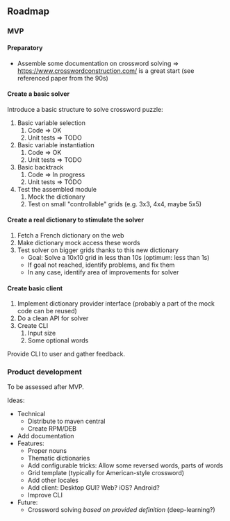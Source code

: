 ## Roadmap

### MVP

#### Preparatory

- Assemble some documentation on crossword solving => https://www.crosswordconstruction.com/ is a great start (see 
  referenced paper from the 90s)

#### Create a basic solver

Introduce a basic structure to solve crossword puzzle:

1. Basic variable selection
   1. Code => OK
   2. Unit tests => TODO
2. Basic variable instantiation
   1. Code => OK
   2. Unit tests => TODO
3. Basic backtrack
   1. Code => In progress
   2. Unit tests => TODO
4. Test the assembled module
   1. Mock the dictionary
   2. Test on small "controllable" grids (e.g. 3x3, 4x4, maybe 5x5)

#### Create a real dictionary to stimulate the solver

1. Fetch a French dictionary on the web
2. Make dictionary mock access these words
3. Test solver on bigger grids thanks to this new dictionary
   - Goal: Solve a 10x10 grid in less than 10s (optimum: less than 1s)
   - If goal not reached, identify problems, and fix them
   - In any case, identify area of improvements for solver

#### Create basic client

1. Implement dictionary provider interface (probably a part of the mock code can be reused)
2. Do a clean API for solver
3. Create CLI
   1. Input size
   2. Some optional words

Provide CLI to user and gather feedback.

### Product development

To be assessed after MVP.

Ideas:
- Technical
  - Distribute to maven central
  - Create RPM/DEB
- Add documentation
- Features:
  - Proper nouns
  - Thematic dictionaries
  - Add configurable tricks: Allow some reversed words, parts of words
  - Grid template (typically for American-style crossword)
  - Add other locales
  - Add client: Desktop GUI? Web? iOS? Android?
  - Improve CLI
- Future:
  - Crossword solving *based on provided definition* (deep-learning?) 